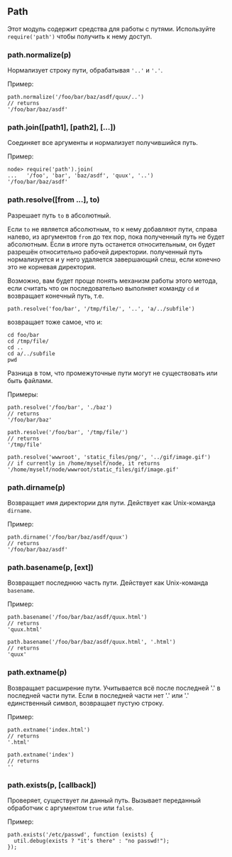 ## Path

Этот модуль содержит средства для работы с путями.
Используйте `require('path')` чтобы получить к нему доступ.

### path.normalize(p)

Нормализует строку пути, обрабатывая `'..'` и `'.'`.

Пример:

    path.normalize('/foo/bar/baz/asdf/quux/..')
    // returns
    '/foo/bar/baz/asdf'

### path.join([path1], [path2], [...])

Соединяет все аргументы и нормализует получившийся путь.

Пример:

    node> require('path').join(
    ...   '/foo', 'bar', 'baz/asdf', 'quux', '..')
    '/foo/bar/baz/asdf'

### path.resolve([from ...], to)

Разрешает путь `to` в абсолютный.

Если `to` не является абсолютным, то к нему добавляют пути, справа налево,
из аргументов `from` до тех пор, пока полученный путь не будет абсолютным.
Если в итоге путь останется относительным, он будет разрешён относительно
рабочей директории. полученный путь нормализуется и у него удаляется
завершающий слеш, если конечно это не корневая директория.

Возможно, вам будет проще понять механизм работы этого метода,
если считать что он последовательно выполняет команду `cd` и возвращает конечный путь, т.е.

    path.resolve('foo/bar', '/tmp/file/', '..', 'a/../subfile')

возвращает тоже самое, что и:

    cd foo/bar
    cd /tmp/file/
    cd ..
    cd a/../subfile
    pwd

Разница в том, что промежуточные пути могут не существовать или быть файлами.

Примеры:

    path.resolve('/foo/bar', './baz')
    // returns
    '/foo/bar/baz'

    path.resolve('/foo/bar', '/tmp/file/')
    // returns
    '/tmp/file'

    path.resolve('wwwroot', 'static_files/png/', '../gif/image.gif')
    // if currently in /home/myself/node, it returns
    '/home/myself/node/wwwroot/static_files/gif/image.gif'

### path.dirname(p)

Возвращает имя директории для пути. Действует как Unix-команда `dirname`.

Пример:

    path.dirname('/foo/bar/baz/asdf/quux')
    // returns
    '/foo/bar/baz/asdf'

### path.basename(p, [ext])

Возвращает последнюю часть пути. Действует как Unix-команда `basename`.

Пример:

    path.basename('/foo/bar/baz/asdf/quux.html')
    // returns
    'quux.html'

    path.basename('/foo/bar/baz/asdf/quux.html', '.html')
    // returns
    'quux'

### path.extname(p)

Возвращает расширение пути. Учитывается всё после последней '.' в последней части пути.
Если в последней части нет '.' или '.' единственный символ, возвращает пустую строку.

Пример:

    path.extname('index.html')
    // returns 
    '.html'

    path.extname('index')
    // returns
    ''

### path.exists(p, [callback])

Проверяет, существует ли данный путь. Вызывает переданный обработчик
с аргументом `true` или `false`.

Пример:

    path.exists('/etc/passwd', function (exists) {
      util.debug(exists ? "it's there" : "no passwd!");
    });

